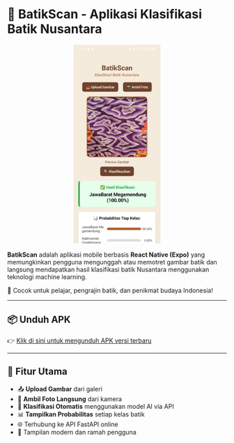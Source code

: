 # 📱 BatikScan - Aplikasi Klasifikasi Batik Nusantara

<p align="center">
  <img src="screenshot.jpeg" alt="BatikScan Preview" width="200"/>
</p>

**BatikScan** adalah aplikasi mobile berbasis **React Native (Expo)** yang memungkinkan pengguna mengunggah atau memotret gambar batik dan langsung mendapatkan hasil klasifikasi batik Nusantara menggunakan teknologi machine learning.

🎯 Cocok untuk pelajar, pengrajin batik, dan penikmat budaya Indonesia!

---

## 📦 Unduh APK

👉 [Klik di sini untuk mengunduh APK versi terbaru](https://github.com/vitokk29/batikscan/releases/download/v1.0.0/BatikScan.apk)

---

## 🚀 Fitur Utama

- 📤 **Upload Gambar** dari galeri
- 📸 **Ambil Foto Langsung** dari kamera
- 🧠 **Klasifikasi Otomatis** menggunakan model AI via API
- 📊 **Tampilkan Probabilitas** setiap kelas batik
- 🌐 Terhubung ke API FastAPI online
- 📱 Tampilan modern dan ramah pengguna

